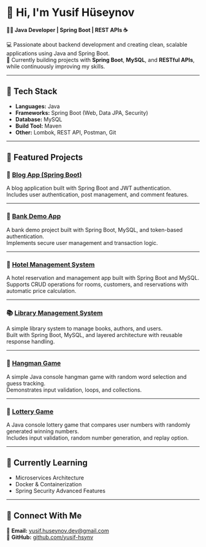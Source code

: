 # 🚀 Hi, I'm Yusif Hüseynov  
**👨‍💻 Java Developer | Spring Boot | REST APIs ☕**

💻 Passionate about backend development and creating clean, scalable applications using Java and Spring Boot.  
🚀 Currently building projects with **Spring Boot**, **MySQL**, and **RESTful APIs**, while continuously improving my skills.

---

## 🧰 Tech Stack
- **Languages:** Java  
- **Frameworks:** Spring Boot (Web, Data JPA, Security)  
- **Database:** MySQL  
- **Build Tool:** Maven  
- **Other:** Lombok, REST API, Postman, Git  

---

## 🌟 Featured Projects

### 📰 [Blog App (Spring Boot)](https://github.com/yusif-hsynv/blog-app-spring)
A blog application built with Spring Boot and JWT authentication.  
Includes user authentication, post management, and comment features.

---

### 🏦 [Bank Demo App](https://github.com/yusif-hsynv/bankdemo)
A bank demo project built with Spring Boot, MySQL, and token-based authentication.  
Implements secure user management and transaction logic.

---

### 🏨 [Hotel Management System](https://github.com/yusif-hsynv/hotel-mg-system)
A hotel reservation and management app built with Spring Boot and MySQL.  
Supports CRUD operations for rooms, customers, and reservations with automatic price calculation.

---

### 📚 [Library Management System](https://github.com/yusif-hsynv/library-mg-system)
A simple library system to manage books, authors, and users.  
Built with Spring Boot, MySQL, and layered architecture with reusable response handling.

---

### 🎯 [Hangman Game](https://github.com/yusif-hsynv/Hangman_Game)
A simple Java console hangman game with random word selection and guess tracking.  
Demonstrates input validation, loops, and collections.

---

### 🎰 [Lottery Game](https://github.com/yusif-hsynv/LotteryGame)
A Java console lottery game that compares user numbers with randomly generated winning numbers.  
Includes input validation, random number generation, and replay option.

---

## 🌱 Currently Learning
- Microservices Architecture  
- Docker & Containerization  
- Spring Security Advanced Features  

---

## 🤝 Connect With Me
📧 **Email:** [yusif.huseynov.dev@gmail.com](mailto:yusif.huseynov.dev@gmail.com)  
💼 **GitHub:** [github.com/yusif-hsynv](https://github.com/yusif-hsynv)
